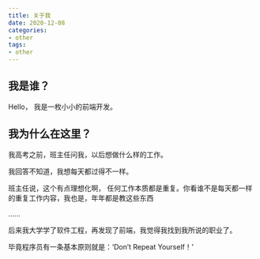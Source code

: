 ```yaml
---
title: 关于我
date: 2020-12-08
categories: 
- other
tags:
- other
---
```

## 我是谁？
  Hello， 我是一枚小小的前端开发。
## 我为什么在这里？
  我高考之前，班主任问我，以后想做什么样的工作。
  
  我回答不知道，我想每天都过得不一样。

  班主任说，这个有点理想化啊， 任何工作本质都是重复。你看谁不是每天都一样的重复工作内容，我也是，年年都是教这些东西

  ......
  
  后来我大学学了软件工程，再发现了前端，我觉得我找到我所说的职业了。

  毕竟程序员有一条基本原则就是：‘Don’t Repeat Yourself！’